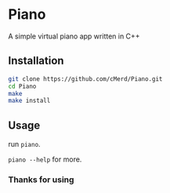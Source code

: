 # Piano
A simple virtual piano app written in C++

## Installation
```bash
git clone https://github.com/cMerd/Piano.git
cd Piano
make
make install
```

## Usage
run `piano`.

`piano --help` for more.

### Thanks for using
